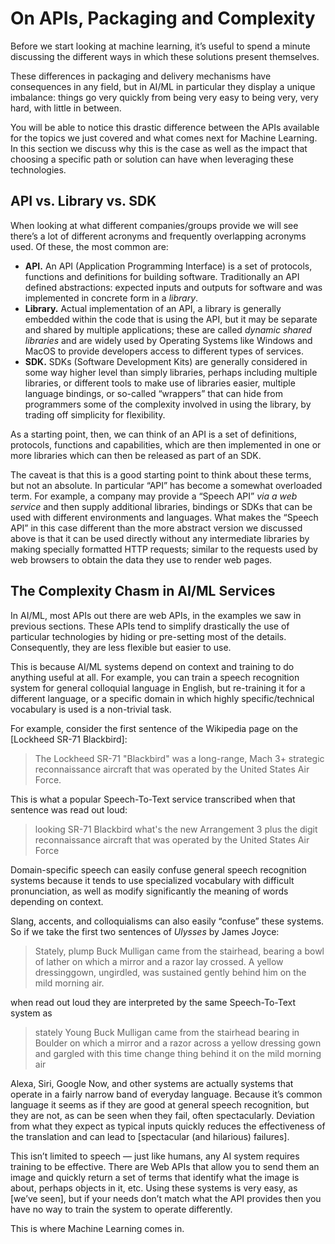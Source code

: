 # On APIs, Packaging and Complexity

Before we start looking at machine learning, it’s useful to spend a minute discussing the different ways in which these solutions present themselves.

These differences in packaging and delivery mechanisms have consequences in any field, but in AI/ML in particular they display a unique imbalance: things go very quickly from being very easy to being very, very hard, with little in between.

You will be able to notice this drastic difference between the APIs available for the topics we just covered and what comes next for Machine Learning. In this section we discuss why this is the case as well as the impact that choosing a specific path or solution can have when leveraging these technologies.

## API vs. Library vs. SDK

When looking at what different companies/groups provide we will see there’s a lot of different acronyms and frequently overlapping acronyms used. Of these, the most common are:

* **API.** An API (Application Programming Interface) is a set of protocols, functions and definitions for building software. Traditionally an API defined abstractions: expected inputs and outputs for software and was implemented in concrete form in a _library_.
* **Library.** Actual implementation of an API, a library is generally embedded within the code that is using the API, but it may be separate and shared by multiple applications; these are called _dynamic shared libraries_  and are widely used by Operating Systems like Windows and MacOS to provide developers access to different types of services.
* **SDK.** SDKs (Software Development Kits) are generally considered in some way higher level than simply libraries, perhaps including multiple libraries, or different tools to make use of libraries easier, multiple language bindings, or so-called “wrappers” that can hide from programmers some of the complexity involved in using the library, by trading off simplicity for flexibility.

As a starting point, then, we can think of an API is a set of definitions, protocols, functions and capabilities, which are then implemented in one or more libraries which can then be released as part of an SDK.

The caveat is that this is a good starting point to think about these terms, but not an absolute. In particular “API” has become a somewhat overloaded term. For example, a company may provide a “Speech API” _via a web service_ and then supply additional libraries, bindings or SDKs that can be used with different environments and languages. What makes the “Speech API” in this case different than the more abstract version we discussed above is that it can be used directly without any intermediate libraries by making specially formatted HTTP requests; similar to the requests used by web browsers to obtain the data they use to render web pages.

## The Complexity Chasm in AI/ML Services

In AI/ML, most APIs out there are web APIs, in the examples we saw in previous sections. These APIs tend to simplify drastically the use of particular technologies by hiding or pre-setting most of the details. Consequently, they are less flexible but easier to use.

This is because AI/ML systems depend on context and training to do anything useful at all. For example, you can train a speech recognition system for general colloquial language in English, but re-training it for a different language, or a specific domain in which highly specific/technical vocabulary is used is a non-trivial task.

For example, consider the first sentence of the Wikipedia page on the [Lockheed SR-71 Blackbird]:

> The Lockheed SR-71 "Blackbird" was a long-range, Mach 3+ strategic reconnaissance aircraft that was operated by the United States Air Force.

This is what a popular Speech-To-Text service transcribed when that sentence was read out loud:

> looking SR-71 Blackbird what's the new Arrangement 3 plus the digit reconnaissance aircraft that was operated by the United States Air Force

Domain-specific speech can easily confuse general speech recognition systems because it tends to use specialized vocabulary with difficult pronunciation, as well as modify significantly the meaning of words depending on context.

Slang, accents, and colloquialisms can also easily “confuse” these systems. So if we take the first two sentences of _Ulysses_ by James Joyce:

> Stately, plump Buck Mulligan came from the stairhead, bearing a bowl of lather on which a mirror and a razor lay crossed. A yellow dressinggown, ungirdled, was sustained gently behind him on the mild morning air.

when read out loud they are interpreted by the same Speech-To-Text system as

> stately Young Buck Mulligan came from the stairhead bearing in Boulder on which a mirror and a razor across a yellow dressing gown and gargled with this time change thing behind it on the mild morning air

Alexa, Siri, Google Now, and other systems are actually systems that operate in a fairly narrow band of everyday language. Because it’s common language it seems as if they are good at general speech recognition, but they are not, as can be seen when they fail, often spectacularly. Deviation from what they expect as typical inputs quickly reduces the effectiveness of the translation and can lead to [spectacular (and hilarious) failures].

This isn’t limited to speech — just like humans, any AI system requires training to be effective. There are Web APIs that allow you to send them an image and quickly return a set of terms that identify what the image is about, perhaps objects in it, etc. Using these systems is very easy, as [we’ve seen], but if your needs don’t match what the API provides then you have no way to train the system to operate differently.

This is where Machine Learning comes in.  
